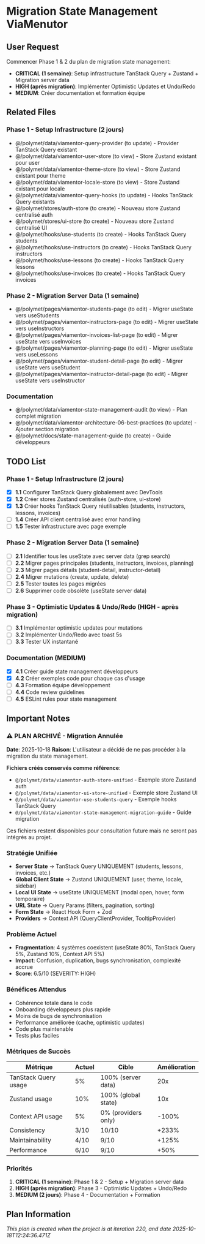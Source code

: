 # Migration State Management ViaMenutor

## User Request
Commencer Phase 1 & 2 du plan de migration state management:
- **CRITICAL (1 semaine)**: Setup infrastructure TanStack Query + Zustand + Migration server data
- **HIGH (après migration)**: Implémenter Optimistic Updates et Undo/Redo
- **MEDIUM**: Créer documentation et formation équipe

## Related Files

### Phase 1 - Setup Infrastructure (2 jours)
- @/polymet/data/viamentor-query-provider (to update) - Provider TanStack Query existant
- @/polymet/data/viamentor-user-store (to view) - Store Zustand existant pour user
- @/polymet/data/viamentor-theme-store (to view) - Store Zustand existant pour theme
- @/polymet/data/viamentor-locale-store (to view) - Store Zustand existant pour locale
- @/polymet/data/viamentor-query-hooks (to update) - Hooks TanStack Query existants
- @/polymet/stores/auth-store (to create) - Nouveau store Zustand centralisé auth
- @/polymet/stores/ui-store (to create) - Nouveau store Zustand centralisé UI
- @/polymet/hooks/use-students (to create) - Hooks TanStack Query students
- @/polymet/hooks/use-instructors (to create) - Hooks TanStack Query instructors
- @/polymet/hooks/use-lessons (to create) - Hooks TanStack Query lessons
- @/polymet/hooks/use-invoices (to create) - Hooks TanStack Query invoices

### Phase 2 - Migration Server Data (1 semaine)
- @/polymet/pages/viamentor-students-page (to edit) - Migrer useState vers useStudents
- @/polymet/pages/viamentor-instructors-page (to edit) - Migrer useState vers useInstructors
- @/polymet/pages/viamentor-invoices-list-page (to edit) - Migrer useState vers useInvoices
- @/polymet/pages/viamentor-planning-page (to edit) - Migrer useState vers useLessons
- @/polymet/pages/viamentor-student-detail-page (to edit) - Migrer useState vers useStudent
- @/polymet/pages/viamentor-instructor-detail-page (to edit) - Migrer useState vers useInstructor

### Documentation
- @/polymet/data/viamentor-state-management-audit (to view) - Plan complet migration
- @/polymet/data/viamentor-architecture-06-best-practices (to update) - Ajouter section migration
- @/polymet/docs/state-management-guide (to create) - Guide développeurs

## TODO List

### Phase 1 - Setup Infrastructure (2 jours)
- [x] **1.1** Configurer TanStack Query globalement avec DevTools
- [x] **1.2** Créer stores Zustand centralisés (auth-store, ui-store)
- [x] **1.3** Créer hooks TanStack Query réutilisables (students, instructors, lessons, invoices)
- [ ] **1.4** Créer API client centralisé avec error handling
- [ ] **1.5** Tester infrastructure avec page exemple

### Phase 2 - Migration Server Data (1 semaine)
- [ ] **2.1** Identifier tous les useState avec server data (grep search)
- [ ] **2.2** Migrer pages principales (students, instructors, invoices, planning)
- [ ] **2.3** Migrer pages détails (student-detail, instructor-detail)
- [ ] **2.4** Migrer mutations (create, update, delete)
- [ ] **2.5** Tester toutes les pages migrées
- [ ] **2.6** Supprimer code obsolète (useState server data)

### Phase 3 - Optimistic Updates & Undo/Redo (HIGH - après migration)
- [ ] **3.1** Implémenter optimistic updates pour mutations
- [ ] **3.2** Implémenter Undo/Redo avec toast 5s
- [ ] **3.3** Tester UX instantané

### Documentation (MEDIUM)
- [x] **4.1** Créer guide state management développeurs
- [x] **4.2** Créer exemples code pour chaque cas d'usage
- [ ] **4.3** Formation équipe développement
- [ ] **4.4** Code review guidelines
- [ ] **4.5** ESLint rules pour state management

## Important Notes

### ⚠️ PLAN ARCHIVÉ - Migration Annulée
**Date**: 2025-10-18
**Raison**: L'utilisateur a décidé de ne pas procéder à la migration du state management.

**Fichiers créés conservés comme référence**:
- `@/polymet/data/viamentor-auth-store-unified` - Exemple store Zustand auth
- `@/polymet/data/viamentor-ui-store-unified` - Exemple store Zustand UI
- `@/polymet/data/viamentor-use-students-query` - Exemple hooks TanStack Query
- `@/polymet/data/viamentor-state-management-migration-guide` - Guide migration

Ces fichiers restent disponibles pour consultation future mais ne seront pas intégrés au projet.

### Stratégie Unifiée
- **Server State** → TanStack Query UNIQUEMENT (students, lessons, invoices, etc.)
- **Global Client State** → Zustand UNIQUEMENT (user, theme, locale, sidebar)
- **Local UI State** → useState UNIQUEMENT (modal open, hover, form temporaire)
- **URL State** → Query Params (filters, pagination, sorting)
- **Form State** → React Hook Form + Zod
- **Providers** → Context API (QueryClientProvider, TooltipProvider)

### Problème Actuel
- **Fragmentation**: 4 systèmes coexistent (useState 80%, TanStack Query 5%, Zustand 10%, Context API 5%)
- **Impact**: Confusion, duplication, bugs synchronisation, complexité accrue
- **Score**: 6.5/10 (SEVERITY: HIGH)

### Bénéfices Attendus
- Cohérence totale dans le code
- Onboarding développeurs plus rapide
- Moins de bugs de synchronisation
- Performance améliorée (cache, optimistic updates)
- Code plus maintenable
- Tests plus faciles

### Métriques de Succès
| Métrique | Actuel | Cible | Amélioration |
|----------|--------|-------|--------------|
| TanStack Query usage | 5% | 100% (server data) | 20x |
| Zustand usage | 10% | 100% (global state) | 10x |
| Context API usage | 5% | 0% (providers only) | -100% |
| Consistency | 3/10 | 10/10 | +233% |
| Maintainability | 4/10 | 9/10 | +125% |
| Performance | 6/10 | 9/10 | +50% |

### Priorités
1. **CRITICAL (1 semaine)**: Phase 1 & 2 - Setup + Migration server data
2. **HIGH (après migration)**: Phase 3 - Optimistic Updates + Undo/Redo
3. **MEDIUM (2 jours)**: Phase 4 - Documentation + Formation

  
## Plan Information
*This plan is created when the project is at iteration 220, and date 2025-10-18T12:24:36.471Z*
